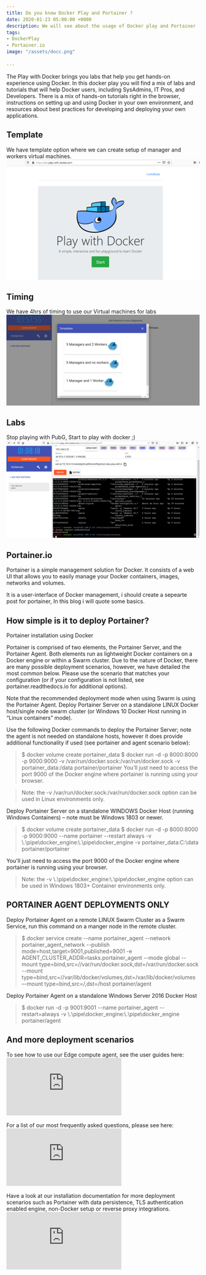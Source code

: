 ```yaml
---
title: Do you know Docker Play and Portainer ?
date: 2020-01-23 05:00:00 +0000
description: We will see about the usage of Docker play and Portainer
tags:
- DockerPlay
- Portainer.io
image: "/assets/docc.png"

---
```

The Play with Docker brings you labs that help you get hands-on experience using Docker. In this docker play you will find a mix of labs and tutorials that will help Docker users, including SysAdmins, IT Pros, and Developers. There is a mix of hands-on tutorials right in the browser, instructions on setting up and using Docker in your own environment, and resources about best practices for developing and deploying your own applications.

## Template

We have template option where we can create setup of manager and workers virtual machines.
![](/assets/doc1.PNG)

## Timing

We have 4hrs of timing to use our Virtual machines for labs
![](/assets/doc2.PNG)

## Labs

Stop playing with PubG, Start to play with docker ;)
![](/assets/doc3.PNG)

## Portainer.io

Portainer is a simple management solution for Docker. It consists of a web UI that allows you to easily manage your Docker containers, images, networks and volumes.

It is a user-interface of Docker management, i should create a sepearte post for portainer, In this blog i will quote some basics.


## How simple is it to deploy Portainer?

Portainer installation using Docker

Portainer is comprised of two elements, the Portainer Server, and the Portainer Agent. Both elements run as lightweight Docker containers on a Docker engine or within a Swarm cluster. Due to the nature of Docker, there are many possible deployment scenarios, however, we have detailed the most common below. Please use the scenario that matches your configuration (or if your configuration is not listed, see portainer.readthedocs.io for additional options).

Note that the recommended deployment mode when using Swarm is using the Portainer Agent.
Deploy Portainer Server on a standalone LINUX Docker host/single node swarm cluster (or Windows 10 Docker Host running in “Linux containers” mode).

Use the following Docker commands to deploy the Portainer Server; note the agent is not needed on standalone hosts, however it does provide additional functionality if used (see portainer and agent scenario below):


> $ docker volume create portainer_data
$ docker run -d -p 8000:8000 -p 9000:9000 -v /var/run/docker.sock:/var/run/docker.sock -v portainer_data:/data portainer/portainer
You'll just need to access the port 9000 of the Docker engine where portainer is running using your browser.

> Note: the -v /var/run/docker.sock:/var/run/docker.sock option can be used in Linux environments only.

Deploy Portainer Server on a standalone WINDOWS Docker Host (running Windows Containers) – note must be Windows 1803 or newer.

> $ docker volume create portainer_data
$ docker run -d -p 8000:8000 -p 9000:9000 --name portainer --restart always -v \\.\pipe\docker_engine:\\.\pipe\docker_engine -v portainer_data:C:\data portainer/portainer


You'll just need to access the port 9000 of the Docker engine where portainer is running using your browser.

> Note: the -v \\.\pipe\docker_engine:\\.\pipe\docker_engine option can be used in Windows 1803+ Container environments only.

## PORTAINER AGENT DEPLOYMENTS ONLY

Deploy Portainer Agent on a remote LINUX Swarm Cluster as a Swarm Service, run this command on a manger node in the remote cluster.

> $ docker service create --name portainer_agent --network portainer_agent_network --publish mode=host,target=9001,published=9001 -e AGENT_CLUSTER_ADDR=tasks.portainer_agent --mode global --mount type=bind,src=//var/run/docker.sock,dst=/var/run/docker.sock --mount type=bind,src=//var/lib/docker/volumes,dst=/var/lib/docker/volumes –-mount type=bind,src=/,dst=/host portainer/agent

Deploy Portainer Agent on a standalone Windows Server 2016 Docker Host

> $ docker run -d -p 9001:9001 --name portainer_agent --restart=always -v \\.\pipe\docker_engine:\\.\pipe\docker_engine portainer/agent

## And more deployment scenarios

To see how to use our Edge compute agent, see the user guides here: ![](https://downloads.portainer.io/edge_agent_guide.pdf)

For a list of our most frequently asked questions, please see here: ![](https://portainer.readthedocs.io/en/stable/faq.html)

Have a look at our installation documentation for more deployment scenarios such as Portainer with data persistence, TLS authentication enabled engine, non-Docker setup or reverse proxy integrations.![](https://portainer.readthedocs.io/en/stable/deployment.html)


